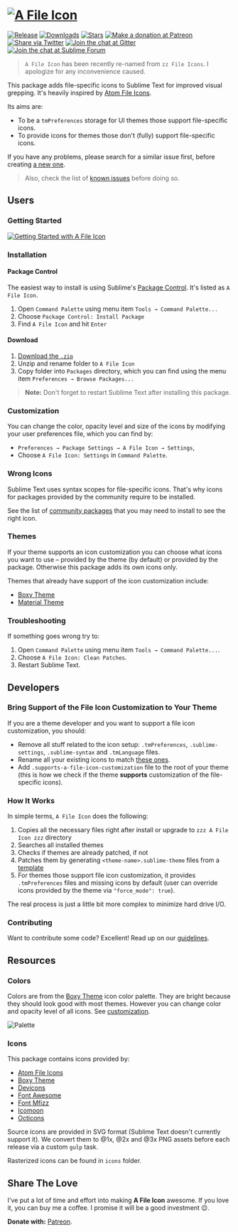 # [![A File Icon][img-logo]][downloads]

[![Release][img-release]][release]
[![Downloads][img-downloads]][downloads]
[![Stars][img-stars]][stars]
[![Make a donation at Patreon][img-patreon]][patreon]
[![Share via Twitter][img-twitter]][twitter]
[![Join the chat at Gitter][img-gitter]][gitter]
[![Join the chat at Sublime Forum][img-forum]][forum]

> `A File Icon` has been recently re-named from `zz File Icons`. I apologize for any inconvenience caused.

This package adds file-specific icons to Sublime Text for improved visual grepping. It's heavily inspired by [Atom File Icons][atom-file-icons].

Its aims are:

* To be a `tmPreferences` storage for UI themes those support file-specific icons.
* To provide icons for themes those don't (fully) support file-specific icons.

If you have any problems, please search for a similar issue first, before creating [a new one][new-issue]. 

> Also, check the list of [known issues][known-issues] before doing so.

## Users

### Getting Started

[![Getting Started with A File Icon][img-getting-started]][getting-started]

### Installation

#### Package Control

The easiest way to install is using Sublime's [Package Control][downloads]. It's listed as `A File Icon`.

1. Open `Command Palette` using menu item `Tools → Command Palette...`
2. Choose `Package Control: Install Package`
3. Find `A File Icon` and hit `Enter`

#### Download

1. [Download the `.zip`][release]
2. Unzip and rename folder to `A File Icon`
3. Copy folder into `Packages` directory, which you can find using the menu item `Preferences → Browse Packages...`

> **Note:** Don't forget to restart Sublime Text after installing this package. 

### Customization

You can change the color, opacity level and size of the icons by modifying your user preferences file, which you can find by:

* `Preferences → Package Settings → A File Icon → Settings`,
* Choose `A File Icon: Settings` in `Command Palette`.

### Wrong Icons

Sublime Text uses syntax scopes for file-specific icons. That's why icons for packages provided by the community require to be installed.

See the list of [community packages][packages] that you may need to install to see the right icon.

### Themes

If your theme supports an icon customization you can choose what icons you want to use – provided by the theme (by default) or provided by the package. Otherwise this package adds its own icons only.

Themes that already have support of the icon customization include:

* [Boxy Theme][boxy-theme]
* [Material Theme][material-theme]

### Troubleshooting

If something goes wrong try to:

1. Open `Command Palette` using menu item `Tools → Command Palette...`.
2. Choose `A File Icon: Clean Patches`.
3. Restart Sublime Text.

## Developers

### Bring Support of the File Icon Customization to Your Theme

If you are a theme developer and you want to support a file icon customization, you should:

* Remove all stuff related to the icon setup: `.tmPreferences`, `.sublime-settings`, `.sublime-syntax` and `.tmLanguage` files.
* Rename all your existing icons to match [these ones][icons].
* Add `.supports-a-file-icon-customization` file to the root of your theme (this is how we check if the theme **supports** customization of the file-specific icons).

### How It Works

In simple terms, `A File Icon` does the following:

1. Copies all the necessary files right after install or upgrade to `zzz A File Icon zzz` directory
2. Searches all installed themes
3. Checks if themes are already patched, if not
4. Patches them by generating `<theme-name>.sublime-theme` files from a [template][template]
5. For themes those support file icon customization, it provides `.tmPreferences` files and missing icons by default (user can override icons provided by the theme via `"force_mode": true`).

The real process is just a little bit more complex to minimize hard drive I/O.

### Contributing

Want to contribute some code? Excellent! Read up on our [guidelines][contributing].

## Resources

### Colors

Colors are from the [Boxy Theme][boxy-theme] icon color palette. They are bright because they should look good with most themes. However you can change color and opacity level of all icons. See [customization][customization].

![Palette][img-palette]

### Icons

This package contains icons provided by:

- [Atom File Icons][atom-file-icons]
- [Boxy Theme][boxy-theme]
- [Devicons][devicons]
- [Font Awesome][font-awesome]
- [Font Mfizz][font-mfizz]
- [Icomoon][icomoon]
- [Octicons][octicons]

Source icons are provided in SVG format (Sublime Text doesn't currently support it). We convert them to @1x, @2x and @3x PNG assets before each release via a custom `gulp` task. 

Rasterized icons can be found in `icons` folder.

## Share The Love

I've put a lot of time and effort into making **A File Icon** awesome. If you love it, you can buy me a coffee. I promise it will be a good investment 😉.

**Donate with:** [Patreon][patreon].

<!-- Resources -->

[atom-file-icons]: https://github.com/file-icons/atom
[boxy-theme]: https://github.com/ihodev/sublime-boxy
[devicons]: http://vorillaz.github.io/devicons/#/main
[font-awesome]: http://fontawesome.io/
[font-mfizz]: http://fizzed.com/oss/font-mfizz
[icomoon]: https://icomoon.io/
[material-theme]: https://github.com/equinusocio/material-theme
[octicons]: https://octicons.github.com/

<!-- Misc -->

[changelog]: https://github.com/ihodev/a-file-icon/blob/dev/CHANGELOG.md
[coming-soon]: https://github.com/wbond/package_control_channel/pull/6109
[contributing]: https://github.com/ihodev/a-file-icon/blob/dev/.github/CONTRIBUTING.md
[customization]: https://github.com/ihodev/a-file-icon#customization
[downloads]: https://packagecontrol.io/packages/A%20File%20Icon
[forum]: https://forum.sublimetext.com/t/a-file-icon-sublime-file-specific-icons-for-improved-visual-grepping/25874
[getting-started]: https://youtu.be/aTpuEhVHASw 'Watch "Getting Started with A File Icon" on YouTube'
[gitter]: https://gitter.im/a-file-icon/Lobby
[icons]: https://github.com/ihodev/a-file-icon/tree/dev/icons/multi
[known-issues]: https://github.com/ihodev/a-file-icon/labels/known%20issue
[new-issue]: https://github.com/ihodev/a-file-icon/issues/new
[packages]: https://github.com/ihodev/a-file-icon/blob/dev/PACKAGES.md
[patreon]: https://www.patreon.com/ihodev
[release]: https://github.com/ihodev/a-file-icon/releases
[stars]: https://github.com/ihodev/a-file-icon/stargazers
[template]: https://github.com/ihodev/a-file-icon/blob/dev/common/templates/theme.py
[issues]: https://github.com/ihodev/a-file-icon/issues
[twitter]: https://twitter.com/intent/tweet?hashtags=sublimetext%2C%20file%2C%20icons&ref_src=twsrc%5Etfw&text=A%20File%20Icon%20%E2%80%93%20Sublime%20file%20icons%20for%20improved%20visual%20grepping%20%F0%9F%8E%89&tw_p=tweetbutton&url=https%3A%2F%2Fgithub.com%2Fihodev%2Fa-file-icon&via=ihodev

<!-- Assets -->

[img-downloads]: https://img.shields.io/packagecontrol/dt/A%20File%20Icon.svg?style=flat-square
[img-forum]: https://cdn.rawgit.com/ihodev/a-file-icon/dev/media/forum.svg
[img-getting-started]: https://cdn.rawgit.com/ihodev/a-file-icon/dev/media/getting-started.jpg
[img-gitter]: https://cdn.rawgit.com/ihodev/a-file-icon/dev/media/gitter.svg
[img-logo]: https://cdn.rawgit.com/ihodev/a-file-icon/dev/media/logo.png
[img-palette]: https://cdn.rawgit.com/ihodev/a-file-icon/dev/media/palette.png
[img-patreon]: https://cdn.rawgit.com/ihodev/a-file-icon/dev/media/donate.svg
[img-release]: https://img.shields.io/github/release/ihodev/a-file-icon.svg?style=flat-square
[img-stars]: https://img.shields.io/github/stars/ihodev/a-file-icon.svg?style=flat-square&label=★★★★★
[img-twitter]: https://cdn.rawgit.com/ihodev/a-file-icon/dev/media/twitter.svg
